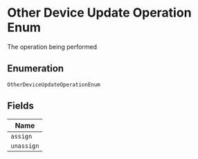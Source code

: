 
# Other Device Update Operation Enum

The operation being performed

## Enumeration

`OtherDeviceUpdateOperationEnum`

## Fields

| Name |
|  --- |
| `assign` |
| `unassign` |

